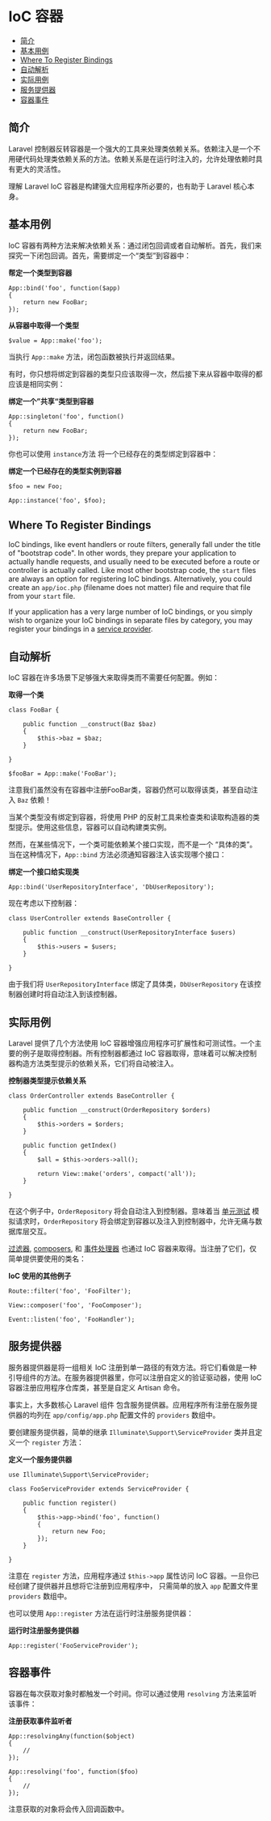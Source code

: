 # IoC 容器

- [简介](#introduction)
- [基本用例](#basic-usage)
- [Where To Register Bindings](#where-to-register)
- [自动解析](#automatic-resolution)
- [实际用例](#practical-usage)
- [服务提供器](#service-providers)
- [容器事件](#container-events)

<a name="introduction"></a>
## 简介

Laravel 控制器反转容器是一个强大的工具来处理类依赖关系。依赖注入是一个不用硬代码处理类依赖关系的方法。依赖关系是在运行时注入的，允许处理依赖时具有更大的灵活性。

理解 Laravel IoC 容器是构建强大应用程序所必要的，也有助于 Laravel 核心本身。

<a name="basic-usage"></a>
## 基本用例

IoC 容器有两种方法来解决依赖关系：通过闭包回调或者自动解析。首先，我们来探究一下闭包回调。首先，需要绑定一个“类型”到容器中：

**帮定一个类型到容器**

	App::bind('foo', function($app)
	{
		return new FooBar;
	});

**从容器中取得一个类型**

	$value = App::make('foo');

当执行 `App::make` 方法，闭包函数被执行并返回结果。

有时，你只想将绑定到容器的类型只应该取得一次，然后接下来从容器中取得的都应该是相同实例：

**绑定一个”共享“类型到容器**

	App::singleton('foo', function()
	{
		return new FooBar;
	});

你也可以使用 `instance`方法 将一个已经存在的类型绑定到容器中：

**绑定一个已经存在的类型实例到容器**

	$foo = new Foo;

	App::instance('foo', $foo);

<a name="where-to-register"></a>
## Where To Register Bindings

IoC bindings, like event handlers or route filters, generally fall under the title of "bootstrap code". In other words, they prepare your application to actually handle requests, and usually need to be executed before a route or controller is actually called. Like most other bootstrap code, the `start` files are always an option for registering IoC bindings. Alternatively, you could create an `app/ioc.php` (filename does not matter) file and require that file from your `start` file.

If your application has a very large number of IoC bindings, or you simply wish to organize your IoC bindings in separate files by category, you may register your bindings in a [service provider](#service-providers).

<a name="automatic-resolution"></a>
## 自动解析

IoC 容器在许多场景下足够强大来取得类而不需要任何配置。例如：

**取得一个类**

	class FooBar {

		public function __construct(Baz $baz)
		{
			$this->baz = $baz;
		}

	}

	$fooBar = App::make('FooBar');

注意我们虽然没有在容器中注册FooBar类，容器仍然可以取得该类，甚至自动注入 `Baz` 依赖！

当某个类型没有绑定到容器，将使用 PHP 的反射工具来检查类和读取构造器的类型提示。使用这些信息，容器可以自动构建类实例。

然而，在某些情况下，一个类可能依赖某个接口实现，而不是一个 “具体的类”。当在这种情况下，`App::bind` 方法必须通知容器注入该实现哪个接口：

**绑定一个接口给实现类**

	App::bind('UserRepositoryInterface', 'DbUserRepository');

现在考虑以下控制器：

	class UserController extends BaseController {

		public function __construct(UserRepositoryInterface $users)
		{
			$this->users = $users;
		}

	}

由于我们将 `UserRepositoryInterface` 绑定了具体类，`DbUserRepository` 在该控制器创建时将自动注入到该控制器。

<a name="practical-usage"></a>
## 实际用例

Laravel 提供了几个方法使用 IoC 容器增强应用程序可扩展性和可测试性。一个主要的例子是取得控制器。所有控制器都通过 IoC 容器取得，意味着可以解决控制器构造方法类型提示的依赖关系，它们将自动被注入。

**控制器类型提示依赖关系**

	class OrderController extends BaseController {

		public function __construct(OrderRepository $orders)
		{
			$this->orders = $orders;
		}

		public function getIndex()
		{
			$all = $this->orders->all();

			return View::make('orders', compact('all'));
		}

	}

在这个例子中，`OrderRepository` 将会自动注入到控制器。意味着当 [单元测试](/docs/testing) 模拟请求时，`OrderRepository` 将会绑定到容器以及注入到控制器中，允许无痛与数据库层交互。

[过滤器](/docs/routing#route-filters), [composers](/docs/responses#view-composers), 和 [事件处理器](/docs/events#using-classes-as-listeners) 也通过 IoC 容器来取得。当注册了它们，仅简单提供要使用的类名：

**IoC 使用的其他例子**

	Route::filter('foo', 'FooFilter');

	View::composer('foo', 'FooComposer');

	Event::listen('foo', 'FooHandler');

<a name="service-providers"></a>
## 服务提供器

服务器提供器是将一组相关 IoC 注册到单一路径的有效方法。将它们看做是一种引导组件的方法。在服务器提供器里，你可以注册自定义的验证驱动器，使用 IoC 容器注册应用程序仓库类，甚至是自定义 Artisan 命令。

事实上，大多数核心 Laravel 组件 包含服务提供器。应用程序所有注册在服务提供器的均列在 `app/config/app.php` 配置文件的 `providers` 数组中。

要创建服务提供器，简单的继承 `Illuminate\Support\ServiceProvider` 类并且定义一个 `register` 方法：

**定义一个服务提供器**

	use Illuminate\Support\ServiceProvider;

	class FooServiceProvider extends ServiceProvider {

		public function register()
		{
			$this->app->bind('foo', function()
			{
				return new Foo;
			});
		}

	}

注意在 `register` 方法，应用程序通过 `$this->app` 属性访问 IoC 容器。一旦你已经创建了提供器并且想将它注册到应用程序中， 只需简单的放入 `app` 配置文件里 `providers` 数组中。

也可以使用 `App::register` 方法在运行时注册服务提供器：

**运行时注册服务提供器**

	App::register('FooServiceProvider');

<a name="container-events"></a>
## 容器事件

容器在每次获取对象时都触发一个时间。你可以通过使用 `resolving` 方法来监听该事件：

**注册获取事件监听者**

	App::resolvingAny(function($object)
	{
		//
	});

	App::resolving('foo', function($foo)
	{
		//
	});

注意获取的对象将会传入回调函数中。